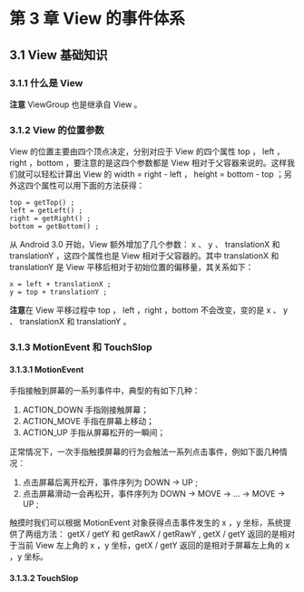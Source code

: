 # 第 3 章 View 的事件体系 #
## 3.1 View 基础知识 ##
### 3.1.1 什么是 View ###
**注意** ViewGroup 也是继承自 View 。
### 3.1.2 View 的位置参数 ###
View 的位置主要由四个顶点决定，分别对应于 View 的四个属性 top ， left ，right ，bottom ，要注意的是这四个参数都是 View 相对于父容器来说的。这样我们就可以轻松计算出 View 的 width = right - left ， height = bottom - top ；另外这四个属性可以用下面的方法获得：

	top = getTop() ;
	left = getLeft() ;
	right = getRight() ;
	bottom = getBottom() ;
从 Android 3.0 开始，View 额外增加了几个参数： x 、 y 、 translationX 和 translationY ，这四个属性也是 View 相对于父容器的。其中 translationX 和 translationY 是 View 平移后相对于初始位置的偏移量，其关系如下：

	x = left + translationX ;
	y = top + translationY ;
**注意**在 View 平移过程中 top ， left ，right ，bottom 不会改变，变的是 x 、 y 、 translationX 和 translationY 。
### 3.1.3 MotionEvent 和 TouchSlop ###
#### 3.1.3.1 MotionEvent ####
手指接触到屏幕的一系列事件中，典型的有如下几种：

1. ACTION_DOWN 手指刚接触屏幕；
2. ACTION_MOVE 手指在屏幕上移动；
3. ACTION_UP 手指从屏幕松开的一瞬间；

正常情况下，一次手指触摸屏幕的行为会触法一系列点击事件，例如下面几种情况：

1. 点击屏幕后离开松开，事件序列为 DOWN -> UP ;
2. 点击屏幕滑动一会再松开，事件序列为 DOWN -> MOVE -> ... -> MOVE -> UP ;

触摸时我们可以根据 MotionEvent 对象获得点击事件发生的 x ，y 坐标，系统提供了两组方法： getX / getY 和 getRawX / getRawY , getX / getY 返回的是相对于当前 View 左上角的 x ，y 坐标，getX / getY 返回的是相对于屏幕左上角的 x ，y 坐标。
#### 3.1.3.2 TouchSlop ####
